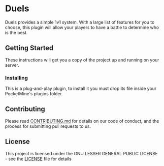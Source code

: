 # Duels

Duels provides a simple 1v1 system. With a large list of features for you to choose, this plugin will allow your players to have a battle to determine who is the best.

## Getting Started

These instructions will get you a copy of the project up and running on your server.

### Installing

This is a plug-and-play plugin, to install it you must drop its file inside your PocketMine's plugins folder.

## Contributing

Please read [CONTRIBUTING.md](CONTRIBUTING.md) for details on our code of conduct, and the process for submitting pull requests to us.

## License

This project is licensed under the GNU LESSER GENERAL PUBLIC LICENSE - see the [LICENSE](LICENSE) file for details